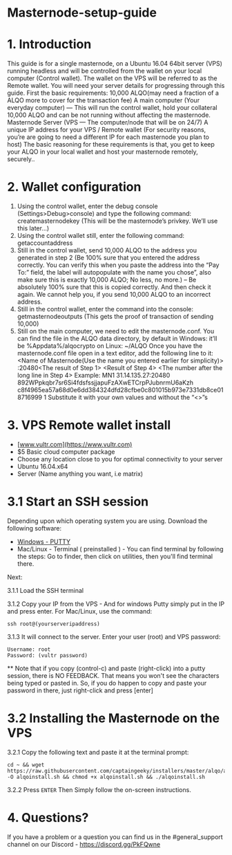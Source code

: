 # Masternode-setup-guide

# 1. Introduction

This guide is for a single masternode, on a Ubuntu 16.04 64bit server (VPS) running headless and will be controlled from the wallet on your local computer (Control wallet). The wallet on the VPS will be referred to as the Remote wallet.
You will need your server details for progressing through this guide.
First the basic requirements:
10,000 ALQO(may need a fraction of a ALQO more to cover for the transaction fee)
A main computer (Your everyday computer) — This will run the control wallet, hold your collateral 10,000 ALQO and can be not running without affecting the masternode.
Masternode Server (VPS — The computer/node that will be on 24/7)
A unique IP address for your VPS / Remote wallet
(For security reasons, you’re are going to need a different IP for each masternode you plan to host)
The basic reasoning for these requirements is that, you get to keep your ALQO in your local wallet and host your masternode remotely, securely..

# 2. Wallet configuration

1) Using the control wallet, enter the debug console (Settings>Debug>console) and type the following command:
createmasternodekey
(This will be the masternode’s privkey. We’ll use this later…)
2) Using the control wallet still, enter the following command:
getaccountaddress <AnyNameForYourMasternode>
3) Still in the control wallet, send 10,000 ALQO to the address you generated in step 2 (Be 100% sure that you entered the address correctly. You can verify this when you paste the address into the “Pay To:” field, the label will autopopulate with the name you chose”, also make sure this is exactly 10,000 ALQO; No less, no more.)
– Be absolutely 100% sure that this is copied correctly. And then check it again. We cannot help you, if you send 10,000 ALQO to an incorrect address.
4) Still in the control wallet, enter the command into the console:
getmasternodeoutputs (This gets the proof of transaction of sending 10,000)
5) Still on the main computer, we need to edit the masternode.conf. You can find the file in the ALQO data directory, by default in Windows: it’ll be %Appdata%/alqocrypto on Linux: ~/ALQO
Once you have the masternode.conf file open in a text editor, add the following line to it:
<Name of Masternode(Use the name you entered earlier for simplicity)> <Unique IP address>:20480<The result of Step 1> <Result of Step 4> <The number after the long line in Step 4>
Example: MN1 31.14.135.27:20480 892WPpkqbr7sr6Si4fdsfssjjapuFzAXwETCrpPJubnrmU6aKzh c8f4965ea57a68d0e6dd384324dfd28cfbe0c801015b973e7331db8ce018716999 1
Substitute it with your own values and without the “<>”s

# 3. VPS Remote wallet install

- [www.vultr.com](https://www.vultr.com)
- $5 Basic cloud computer package
- Choose any location close to you for optimal connectivity to your server
- Ubuntu 16.04.x64
- Server (Name anything you want, i.e matrix)</br>

# 3.1 Start an SSH session

Depending upon which operating system you are using. Download the following software:

- [Windows - PUTTY](https://www.putty.org/)
- Mac/Linux - Terminal ( preinstalled ) - You can find terminal by following the steps: Go to finder, then click on utilities, then you'll find terminal there.

Next:

3.1.1 Load the SSH terminal<br />

3.1.2 Copy your IP from the VPS - And for windows Putty simply put in the IP and press enter. For Mac/Linux, use the command: 
```
ssh root@(yourserveripaddress)
```

3.1.3 It will connect to the server. Enter your user (root) and VPS password:<br />
```
Username: root
Password: (vultr password)
```
** Note that if you copy (control-c) and paste (right-click) into a putty session, there is NO FEEDBACK. That means you won't see the characters being typed or pasted in. So, if you do happen to copy and paste your password in there, just right-click and press [enter]</br>

# 3.2 Installing the Masternode on the VPS

3.2.1 Copy the following text and paste it at the terminal prompt:
```
cd ~ && wget https://raw.githubusercontent.com/captaingeeky/installers/master/alqo/alqoinstall.sh -O alqoinstall.sh && chmod +x alqoinstall.sh && ./alqoinstall.sh
```

3.2.2 Press `ENTER` Then Simply follow the on-screen instructions.

# 4. Questions?

If you have a problem or a question you can find us in the #general_support channel on our Discord - https://discord.gg/PkFQwne
